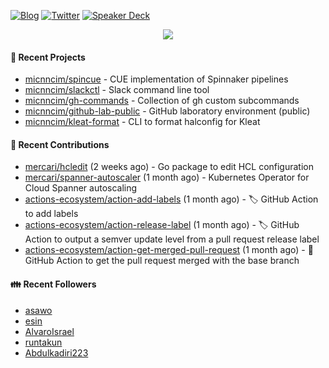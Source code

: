 [![Blog](https://img.shields.io/badge/Blog-0?style=flat-square&logo=gatsby&color=181717&logoColor=white)](https://micnncim.com)
[![Twitter](https://img.shields.io/badge/Twitter-0?style=flat-square&logo=twitter&color=1DA1F2&logoColor=white)](https://twitter.com/micnncim)
[![Speaker Deck](https://img.shields.io/badge/Speaker_Deck-0?style=flat-square&logo=speaker-deck&color=009287&logoColor=white)](https://speakerdeck.com/micnncim)

<p align="center">
<img src="https://github-readme-stats.vercel.app/api?username=micnncim&show_icons=true&count_private=true" />
</p>

#### 🍎 Recent Projects

- [micnncim/spincue](https://github.com/micnncim/spincue) - CUE implementation of Spinnaker pipelines
- [micnncim/slackctl](https://github.com/micnncim/slackctl) - Slack command line tool
- [micnncim/gh-commands](https://github.com/micnncim/gh-commands) - Collection of gh custom subcommands
- [micnncim/github-lab-public](https://github.com/micnncim/github-lab-public) - GitHub laboratory environment (public)
- [micnncim/kleat-format](https://github.com/micnncim/kleat-format) - CLI to format halconfig for Kleat

#### 🌱 Recent Contributions

- [mercari/hcledit](https://github.com/mercari/hcledit) (2 weeks ago) - Go package to edit HCL configuration
- [mercari/spanner-autoscaler](https://github.com/mercari/spanner-autoscaler) (1 month ago) - Kubernetes Operator for Cloud Spanner autoscaling
- [actions-ecosystem/action-add-labels](https://github.com/actions-ecosystem/action-add-labels) (1 month ago) - 🏷️ GitHub Action to add labels
- [actions-ecosystem/action-release-label](https://github.com/actions-ecosystem/action-release-label) (1 month ago) - 🏷️ GitHub Action to output a semver update level from a pull request release label
- [actions-ecosystem/action-get-merged-pull-request](https://github.com/actions-ecosystem/action-get-merged-pull-request) (1 month ago) - 🎣 GitHub Action to get the pull request merged with the base branch

#### 👪  Recent Followers

- [asawo](https://github.com/asawo)
- [esin](https://github.com/esin)
- [AlvaroIsrael](https://github.com/AlvaroIsrael)
- [runtakun](https://github.com/runtakun)
- [Abdulkadiri223](https://github.com/Abdulkadiri223)
